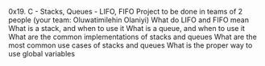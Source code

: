 0x19. C - Stacks, Queues - LIFO, FIFO
Project to be done in teams of 2 people (your team: Oluwatimilehin Olaniyi)
What do LIFO and FIFO mean
What is a stack, and when to use it
What is a queue, and when to use it
What are the common implementations of stacks and queues
What are the most common use cases of stacks and queues
What is the proper way to use global variables
